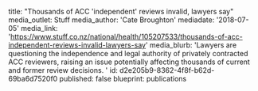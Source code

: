 title: "Thousands of ACC 'independent' reviews invalid, lawyers say"
media_outlet: Stuff
media_author: 'Cate Broughton'
mediadate: '2018-07-05'
media_link: 'https://www.stuff.co.nz/national/health/105207533/thousands-of-acc-independent-reviews-invalid-lawyers-say'
media_blurb: 'Lawyers are questioning the independence and legal authority of privately contracted ACC reviewers, raising an issue potentially affecting thousands of current and former review decisions.  '
id: d2e205b9-8362-4f8f-b62d-69ba6d7520f0
published: false
blueprint: publications
